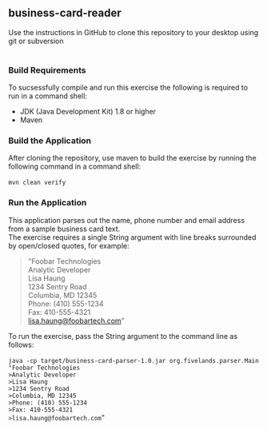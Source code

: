 ## business-card-reader

Use the instructions in GitHub to clone this repository to your desktop using git or subversion<br/><br/>

### Build Requirements
To sucsessfully compile and run this exercise the following is required to run in a command shell: 
- JDK (Java Development Kit) 1.8 or higher
- Maven

### Build the Application 
After cloning the repository, use maven to build the exercise by running the following command in a command shell:<br/><br/>
`mvn clean verify` 

### Run the Application
This application parses out the name, phone number and email address from a sample business card text.<br/>
The exercise requires a single String argument with line breaks surrounded by open/closed quotes, for example:<br/>

> "Foobar Technologies<br/>
> Analytic Developer<br/>
> Lisa Haung<br/>
> 1234 Sentry Road<br/>
> Columbia, MD 12345<br/>
> Phone: (410) 555-1234<br/>
> Fax: 410-555-4321<br/>
> lisa.haung@foobartech.com"<br/> 

To run the exercise, pass the String argument to the command line as follows:<br/><br/>
`java -cp target/business-card-parser-1.0.jar org.fivelands.parser.Main "Foobar Technologies`<br/> 
`>Analytic Developer` <br/>
`>Lisa Haung` <br/>
`>1234 Sentry Road` <br/> 
`>Columbia, MD 12345` <br/>
`>Phone: (410) 555-1234`<br/> 
`>Fax: 410-555-4321` <br/>
`>lisa.haung@foobartech.com`" 
